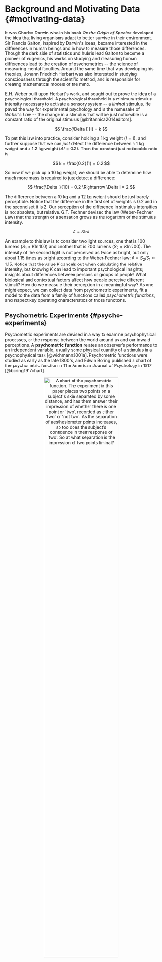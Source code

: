 # Background and Motivating Data {#motivating-data}



It was Charles Darwin who in his book _On the Origin of Species_ developed the idea that living organisms adapt to better survive in their environment. Sir Francis Galton, inspired by Darwin's ideas, became interested in the differences in human beings and in how to measure those differences. Though the dark side of statistics and hubris lead Galton to become a pioneer of eugenics, his works on studying and measuring human differences lead to the creation of psychometrics -- the science of measuring mental faculties. Around the same time that was developing his theories, Johann Friedrich Herbart was also interested in studying consciousness through the scientific method, and is responsible for creating mathematical models of the mind.

E.H. Weber built upon Herbart's work, and sought out to prove the idea of a psychological threshold. A psychological threshold is a minimum stimulus intensity necessary to activate a sensory system -- a _liminal_ stimulus. He paved the way for experimental psychology and is the namesake of _Weber's Law_ -- the change in a stimulus that will be just noticeable is a constant ratio of the original stimulus [@britannica2014editors].

$$
\frac{\Delta I}{I} = k
$$

To put this law into practice, consider holding a 1 kg weight ($I = 1$), and further suppose that we can _just_ detect the difference between a 1 kg weight and a 1.2 kg weight ($\Delta I = 0.2$). Then the constant just noticeable ratio is

$$
k = \frac{0.2}{1} = 0.2
$$

So now if we pick up a 10 kg weight, we should be able to determine how much more mass is required to just detect a difference:

$$
\frac{\Delta I}{10} = 0.2 \Rightarrow \Delta I = 2
$$

The difference between a 10 kg and a 12 kg weight should be just barely perceptible. Notice that the difference in the first set of weights is 0.2 and in the second set it is 2. Our perception of the difference in stimulus intensities is not absolute, but relative. G.T. Fechner devised the law (Weber-Fechner Law) that the strength of a sensation grows as the logarithm of the stimulus intensity.

$$S = K \ln I$$

An example to this law is to consider two light sources, one that is 100 lumens ($S_1 = K \ln 100$) and another that is 200 lumens ($S_2 = K \ln 200$). The intensity of the second light is not perceived as twice as bright, but only about 1.15 times as bright according to the Weber-Fechner law: $\theta = S_2 / S_1 \approx 1.15$. Notice that the value $K$ cancels out when calculating the relative intensity, but knowing $K$ can lead to important psychological insights; insights about differences between persons or groups of people! What biological and contextual factors affect how people perceive different stimuli? How do we measure their perception in a meaningful way? As one might expect, we can collect data from psychometric experiments, fit a model to the data from a family of functions called _psychometric functions_, and inspect key operating characteristics of those functions.

## Psychometric Experiments {#psycho-experiments}

Psychometric experiments are devised in a way to examine psychophysical processes, or the response between the world around us and our inward perceptions. A **psychometric function** relates an observer’s performance to an independent variable, usually some physical quantity of a stimulus in a psychophysical task [@wichmann2001a]. Psychometric functions were studied as early as the late 1800's, and Edwin Boring published a chart of the psychometric function in The American Journal of Psychology in 1917 [@boring1917chart].


<div class="figure" style="text-align: center">
<img src="figures/chart_of_pf.png" alt="A chart of the psychometric function. The experiment in this paper places two points on a subject's skin separated by some distance, and has them answer their impression of whether there is one point or 'two', recorded as either 'two' or 'not two'. As the separation of aesthesiometer points increases, so too does the subject's confidence in their response of 'two'. So at what separation is the impression of two points liminal?" width="70%" />
<p class="caption">(\#fig:chart-of-pf)A chart of the psychometric function. The experiment in this paper places two points on a subject's skin separated by some distance, and has them answer their impression of whether there is one point or 'two', recorded as either 'two' or 'not two'. As the separation of aesthesiometer points increases, so too does the subject's confidence in their response of 'two'. So at what separation is the impression of two points liminal?</p>
</div>


Figure \@ref(fig:chart-of-pf) displays the key aspects of the psychometric function. The most crucial part is the sigmoid function, the S-like non-decreasing curve, which in this case is represented by the Normal CDF, $\Phi(\gamma)$. The horizontal axis represents the stimulus stimulus intensity, the separation of two points in centimeters. The vertical axis represents the probability that a subject has the impression of two points. With only experimental data, the response proportion becomes an approximation for the probability.

This leads me to talk about the type of psychometric experiment that this paper deals with called a **temporal order judgment** (TOJ) experiment. The concept is that if there are two distinct stimuli occurring nearly simultaneously then our brains will bind them into a single percept -- perceive them as happening simultaneously. Compensation for small temporal differences is beneficial for coherent multisensory experiences, particularly in visual-speech synthesis as it is necessary to maintain an accurate representation of the sources of multisensory events. The temporal asynchrony between stimuli is called the **stimulus onset asynchrony** (SOA), and the range of SOAs for which sensory signals are integrated into a global percept is called the **temporal binding window**. When the SOA grows too large then the brain segregates the two signals and the temporal order can be determined.

Our experiences in life as we age shape the mechanisms of processing multisensory signals, and some multisensory signals are integrated much more readily than others. Perceptual synchrony has been previously studied through the **point of subjective simultaneity** (PSS) -- the temporal delay between two signals at which an observer is unsure about their temporal order [@stone2001now]. The temporal binding window is the time span over which sensory signals arising from different modalities appear integrated into a global percept. A deficit in temporal sensitivity may lead to a widening of the temporal binding window and reduce the ability to segregate unrelated sensory signals. In temporal order judgment tasks, the ability to discriminate the timing of multiple sensory signals is referred to as temporal sensitivity, and is studied through the measurement of the **just noticeable difference** (JND) -- the smallest lapse in time so that a temporal order can just be determined. Figure \@ref(fig:plot-ref-pf) highlights the features through which we study psychometric functions. The PSS is defined as the point where an observer can do no better at determining temporal order than random guessing (i.e. the response probability is 50%). The JND is defined as the extra temporal delay between stimuli so that the temporal order is just able to be determined. Historically this has been defined as the difference between the 84% level and the PSS, though the upper level depends on domain expertise.


<div class="figure" style="text-align: center">
<img src="020-motivating-data_files/figure-html/plot-ref-pf-1.png" alt="The PSS is defined as the point where an observer can do no better at determining temporal order than random guessing. The just noticeable difference is defined as the extra temporal delay between stimuli so that the temporal order is just able to be determined. Historically this has been defined as the difference between the 0.84 level and the PSS, though the upper level depends on domain expertise." width="70%" />
<p class="caption">(\#fig:plot-ref-pf)The PSS is defined as the point where an observer can do no better at determining temporal order than random guessing. The just noticeable difference is defined as the extra temporal delay between stimuli so that the temporal order is just able to be determined. Historically this has been defined as the difference between the 0.84 level and the PSS, though the upper level depends on domain expertise.</p>
</div>


Perceptual synchrony and temporal sensitivity can be modified through a baseline understanding. In order to perceive physical events as simultaneous, our brains must adjust for differences in temporal delays of transmission of both psychical signals and sensory processing [@fujisaki2004recalibration]. In some cases such as with audiovisual stimuli, the perception of simultaneity can be modified by repeatedly presenting the audiovisual stimuli at fixed time separations (called an adapter stimulus) to an observer [@vroomen2004recalibration]. This repetition of presenting the adapter stimulus is called **temporal recalibration**.

The data set that I introduce in the next section concerns temporal order judgment across various sensory modalities with a temporal recalibration component.

## Temporal Order Judgment Data {#toj-task}

The data set that I am using in this paper comes from experiments done by A.N. Scurry and Dr. Fang Jiang in the Department of Psychology at the University of Nevada. Reduced temporal sensitivity in the aging population manifests in an impaired ability to perceive synchronous events as simultaneous, and similarly more difficulty in segregating asynchronous sensory signals that belong to different sources. The consequences of a widening of the temporal binding window is considered in @scurry2019aging, as well as a complete detailing of the experimental setup and recording process. A shortened summary of the methods is provided below.

There are four different tasks in the experiment: audio-visual, visual-visual, visuo-motor, and duration, and I will refer to each task respectively as audiovisual, visual, sensorimotor, and duration. The participants consist of 15 young adults (age 20-27), 15 middle age adults (age 39-50), and 15 older adults (age 65-75), all recruited from the University of Nevada, Reno. Additionally all subjects are right handed and were reported to have normal or corrected to normal hearing and vision.

<!-- Count the number of unique subjects by age group and task
<table class="table" style="margin-left: auto; margin-right: auto;">
<caption>(\#tab:unnamed-chunk-1)Number of subjects in each task.</caption>
 <thead>
  <tr>
   <th style="text-align:left;"> age_group </th>
   <th style="text-align:left;"> task </th>
   <th style="text-align:right;"> n </th>
  </tr>
 </thead>
<tbody>
  <tr>
   <td style="text-align:left;vertical-align: top !important;" rowspan="4"> young_adult </td>
   <td style="text-align:left;"> audiovisual </td>
   <td style="text-align:right;"> 14 </td>
  </tr>
  <tr>
   
   <td style="text-align:left;"> duration </td>
   <td style="text-align:right;"> 14 </td>
  </tr>
  <tr>
   
   <td style="text-align:left;"> sensorimotor </td>
   <td style="text-align:right;"> 15 </td>
  </tr>
  <tr>
   
   <td style="text-align:left;"> visual </td>
   <td style="text-align:right;"> 15 </td>
  </tr>
  <tr>
   <td style="text-align:left;vertical-align: top !important;" rowspan="4"> middle_age </td>
   <td style="text-align:left;"> audiovisual </td>
   <td style="text-align:right;"> 15 </td>
  </tr>
  <tr>
   
   <td style="text-align:left;"> duration </td>
   <td style="text-align:right;"> 15 </td>
  </tr>
  <tr>
   
   <td style="text-align:left;"> sensorimotor </td>
   <td style="text-align:right;"> 15 </td>
  </tr>
  <tr>
   
   <td style="text-align:left;"> visual </td>
   <td style="text-align:right;"> 15 </td>
  </tr>
  <tr>
   <td style="text-align:left;vertical-align: top !important;" rowspan="4"> older_adult </td>
   <td style="text-align:left;"> audiovisual </td>
   <td style="text-align:right;"> 15 </td>
  </tr>
  <tr>
   
   <td style="text-align:left;"> duration </td>
   <td style="text-align:right;"> 15 </td>
  </tr>
  <tr>
   
   <td style="text-align:left;"> sensorimotor </td>
   <td style="text-align:right;"> 15 </td>
  </tr>
  <tr>
   
   <td style="text-align:left;"> visual </td>
   <td style="text-align:right;"> 15 </td>
  </tr>
</tbody>
</table>
-->


<table class="table" style="margin-left: auto; margin-right: auto;">
<caption>(\#tab:multitask-data)Sample of motivating data.</caption>
 <thead>
  <tr>
   <th style="text-align:right;"> soa </th>
   <th style="text-align:right;"> response </th>
   <th style="text-align:left;"> sid </th>
   <th style="text-align:left;"> task </th>
   <th style="text-align:left;"> trial </th>
   <th style="text-align:left;"> age_group </th>
   <th style="text-align:right;"> age </th>
   <th style="text-align:left;"> sex </th>
  </tr>
 </thead>
<tbody>
  <tr>
   <td style="text-align:right;"> -350 </td>
   <td style="text-align:right;"> 0 </td>
   <td style="text-align:left;"> O-m-BC </td>
   <td style="text-align:left;"> audiovisual </td>
   <td style="text-align:left;"> pre </td>
   <td style="text-align:left;"> older_adult </td>
   <td style="text-align:right;"> 70 </td>
   <td style="text-align:left;"> M </td>
  </tr>
  <tr>
   <td style="text-align:right;"> -200 </td>
   <td style="text-align:right;"> 0 </td>
   <td style="text-align:left;"> M-m-SJ </td>
   <td style="text-align:left;"> duration </td>
   <td style="text-align:left;"> post1 </td>
   <td style="text-align:left;"> middle_age </td>
   <td style="text-align:right;"> 48 </td>
   <td style="text-align:left;"> M </td>
  </tr>
  <tr>
   <td style="text-align:right;"> 28 </td>
   <td style="text-align:right;"> 1 </td>
   <td style="text-align:left;"> O-f-KK </td>
   <td style="text-align:left;"> sensorimotor </td>
   <td style="text-align:left;"> pre </td>
   <td style="text-align:left;"> older_adult </td>
   <td style="text-align:right;"> 66 </td>
   <td style="text-align:left;"> F </td>
  </tr>
  <tr>
   <td style="text-align:right;"> 275 </td>
   <td style="text-align:right;"> 1 </td>
   <td style="text-align:left;"> O-f-MW </td>
   <td style="text-align:left;"> visual </td>
   <td style="text-align:left;"> post1 </td>
   <td style="text-align:left;"> older_adult </td>
   <td style="text-align:right;"> 69 </td>
   <td style="text-align:left;"> F </td>
  </tr>
</tbody>
</table>


In the audiovisual TOJ task, participants were asked to determine the temporal order between an auditory and visual stimulus. Stimulus onset asynchrony values were selected uniformly between -500 to +500 ms with 50 ms steps, where negative SOAs indicated that the visual stimulus was leading, and positive values indicated that the auditory stimulus was leading. Each SOA value was presented 5 times in random order in the initial block. At the end of each trial the subject was asked to report if the auditory stimulus came before the visual, where a $1$ indicates that they perceived the sound first, and a $0$ indicates that they perceived the visual stimulus first.

A similar setup is repeated for the visual, sensorimotor, and duration tasks. The visual task presented two visual stimuli on the left and right side of a display with temporal asynchronies that varied between -300 ms to +300 ms with 25 ms steps. Negative SOAs indicated that the left stimulus was first, and positive that the right came first. A positive response indicates that the subject perceived the right stimulus first. The sensorimotor task has subjects focus on a black cross on a screen. When it disappears, they respond by pressing a button. Additionally, when the cross disappears, a visual stimulus was flashed on the screen, and subjects were asked if they perceived the visual stimulus before or after their button press. The latency of the visual stimulus was partially determined by individual subject's average response time, so SOA values are not fixed between subjects and trials. A positive response indicates that the visual stimulus was perceived after the button press.

The duration task presents two vertically stacked circles on a screen with one appearing right after the other. The top stimulus appeared for a fixed amount of time of 300 ms, and the bottom was displayed for anywhere between +100 ms to +500 ms in 50 ms steps corresponding to SOA values between -200 ms to +200 ms. The subject then responds to if they perceived the bottom circle as appearing longer than the top circle.


<table class="table" style="margin-left: auto; margin-right: auto;">
<caption>(\#tab:toj-summary)Summary of TOJ Tasks</caption>
 <thead>
  <tr>
   <th style="text-align:left;"> Task </th>
   <th style="text-align:left;"> Positive Response </th>
   <th style="text-align:left;"> Positive SOA Truth </th>
  </tr>
 </thead>
<tbody>
  <tr>
   <td style="text-align:left;"> Audiovisual </td>
   <td style="text-align:left;"> Perceived audio first </td>
   <td style="text-align:left;"> Audio came before visual </td>
  </tr>
  <tr>
   <td style="text-align:left;"> Visual </td>
   <td style="text-align:left;"> Perceived right first </td>
   <td style="text-align:left;"> Right came before left </td>
  </tr>
  <tr>
   <td style="text-align:left;"> Sensorimotor </td>
   <td style="text-align:left;"> Perceived visual first </td>
   <td style="text-align:left;"> Visual came before tactile </td>
  </tr>
  <tr>
   <td style="text-align:left;"> Duration </td>
   <td style="text-align:left;"> Perceived bottom as longer </td>
   <td style="text-align:left;"> Bottom lasted longer than top </td>
  </tr>
</tbody>
</table>


Finally, after the first block of each task was completed, the participants went through an adaptation period where they were presented with the respective stimuli from each task repeatedly at fixed temporal delays, then they repeated the task. To ensure that the adaptation affect persisted, the subject were presented with the adapter stimulus at regular intervals throughout the second block. The blocks are designated as `pre` and `post1`, `post2`, etc. in the data set. In this paper I will only be focusing on the `pre` and `post1` blocks.

## Data Visualizations and Quirks

The dependent variable in these experiments is the perceived response which is encoded as a 0 or a 1, and the independent variable is the SOA value. If the response is plotted against the SOA values, then it is difficult to determine any relationship (see figure \@ref(fig:simple-response-soa-plot)). Transparency can be used to better visualize the relationships between SOA value and responses. The center plot in figure \@ref(fig:simple-response-soa-plot) uses the same data as the left plot, except that the transparency is set to 0.05. As a result, one can see that there is a higher density of "0" responses towards more negative SOAs, and a higher density of "1" responses for more positive SOAs. Taking it a step further, I can compute and plot the proportion of responses for a given SOA. This is displayed in the right plot. Now the relationship between SOA value and responses is clear -- as the SOA value goes from more negative to more positive, the proportion of positive responses increases from near 0 to near 1.


<div class="figure" style="text-align: center">
<img src="020-motivating-data_files/figure-html/simple-response-soa-plot-1.png" alt="Left: Simple plot of response vs. soa value. Center: A plot of response vs. soa with transparency. Right: A plot of proportions vs. soa with transparency." width="70%" />
<p class="caption">(\#fig:simple-response-soa-plot)Left: Simple plot of response vs. soa value. Center: A plot of response vs. soa with transparency. Right: A plot of proportions vs. soa with transparency.</p>
</div>


Subjectively the right plot in figure \@ref(fig:simple-response-soa-plot) is the easiest to interpret. Because of this, I will often present the observed and predicted data using the proportion of responses rather than the actual response. Proportional data also has the advantage of being bounded on the same interval as the response. For the audiovisual task, the responses can be aggregated into binomial data -- the number of positive responses for given SOA value -- which is sometimes more efficient to work with than the Bernoulli data (see table \@ref(tab:av-bin-sample)). However the number of times an SOA is presented varies between the pre-adaptation and post-adaptation blocks; 5 and 3 times per SOA respectively. 


<table class="table" style="margin-left: auto; margin-right: auto;">
<caption>(\#tab:av-bin-sample)Audiovisual task with aggregated responses.</caption>
 <thead>
  <tr>
   <th style="text-align:left;"> trial </th>
   <th style="text-align:right;"> soa </th>
   <th style="text-align:right;"> n </th>
   <th style="text-align:right;"> k </th>
   <th style="text-align:right;"> proportion </th>
  </tr>
 </thead>
<tbody>
  <tr>
   <td style="text-align:left;vertical-align: top !important;" rowspan="3"> pre </td>
   <td style="text-align:right;"> 200 </td>
   <td style="text-align:right;"> 5 </td>
   <td style="text-align:right;"> 4 </td>
   <td style="text-align:right;"> 0.80 </td>
  </tr>
  <tr>
   
   <td style="text-align:right;"> 150 </td>
   <td style="text-align:right;"> 5 </td>
   <td style="text-align:right;"> 5 </td>
   <td style="text-align:right;"> 1.00 </td>
  </tr>
  <tr>
   
   <td style="text-align:right;"> -350 </td>
   <td style="text-align:right;"> 5 </td>
   <td style="text-align:right;"> 0 </td>
   <td style="text-align:right;"> 0.00 </td>
  </tr>
  <tr>
   <td style="text-align:left;vertical-align: top !important;" rowspan="3"> post1 </td>
   <td style="text-align:right;"> 350 </td>
   <td style="text-align:right;"> 3 </td>
   <td style="text-align:right;"> 3 </td>
   <td style="text-align:right;"> 1.00 </td>
  </tr>
  <tr>
   
   <td style="text-align:right;"> -500 </td>
   <td style="text-align:right;"> 3 </td>
   <td style="text-align:right;"> 1 </td>
   <td style="text-align:right;"> 0.33 </td>
  </tr>
  <tr>
   
   <td style="text-align:right;"> -200 </td>
   <td style="text-align:right;"> 3 </td>
   <td style="text-align:right;"> 0 </td>
   <td style="text-align:right;"> 0.00 </td>
  </tr>
</tbody>
</table>


Other quirks about the data pertain to the subjects. There is one younger subject that did not complete the audiovisual task, and one younger subject that did not complete the duration task. Additionally there is one older subject who's response data for the post-adaptation audiovisual task is unreasonable^[By unreasonable, I mean that it is extremely unlikely that the data represents genuine responses.] (see figure \@ref(fig:av-post1-O-f-CE-plot)).

<div class="figure" style="text-align: center">
<img src="020-motivating-data_files/figure-html/av-post1-O-f-CE-plot-1.png" alt="Post-adaptation response data for O-f-CE" width="70%" />
<p class="caption">(\#fig:av-post1-O-f-CE-plot)Post-adaptation response data for O-f-CE</p>
</div>

It is unreasonable because, of all the negative SOAs, there were only two correct responses^[Correct in the sense that the perceived order matches the actual order.]. If a ssubject is randomly guessing the temporal order, then a naive estimate for the proportion of correct responses is 0.5. If a subject's proportion of correct responses is above 0.5, then they are doing better than random guessing. In figure \@ref(fig:av-post-neg-trials) it is seen that subject O-f-CE is the only one who's proportion is below 0.5 (and by a considerable amount).

<div class="figure" style="text-align: center">
<img src="020-motivating-data_files/figure-html/av-post-neg-trials-1.png" alt="Proportion of correct responses for negative SOA values during the post-adaptation audiovisual experiment." width="70%" />
<p class="caption">(\#fig:av-post-neg-trials)Proportion of correct responses for negative SOA values during the post-adaptation audiovisual experiment.</p>
</div>

The consequences of leaving in this experimental block in the data is considered in the [Chapter 5](#workflow), but it is a clear outlier that must be noted. When this method of detecting outliers is repeated for all tasks and blocks, then I end up with 17 records in total (see figure \@ref(fig:naive-prop-outliers)), one of which is the aforementioned subject.

<div class="figure" style="text-align: center">
<img src="020-motivating-data_files/figure-html/naive-prop-outliers-1.png" alt="Proportion of correct responses across all tasks and blocks Proportions are calculated individually for positive and negative SOAs." width="70%" />
<p class="caption">(\#fig:naive-prop-outliers)Proportion of correct responses across all tasks and blocks Proportions are calculated individually for positive and negative SOAs.</p>
</div>

Most of the records that are flagged by this method of outlier detection are from the sensorimotor task, and none are from the visual task. This may be caused by the perceived difficulty of the task. One consequence of higher temporal sensitivity is that it is easier to determine temporal order. It may also be that determining temporal order is inherently easier for certain multisensory tasks than others. Since the sensorimotor task does not have fixed SOA values like the other tasks, it may be perceived as more difficult. Or perhaps the mechanisms that process touch and visual signals are not as well coupled as those that process audio and visual signals. I'll consider how to handle the sensorimotor outliers in the model fitting process.
